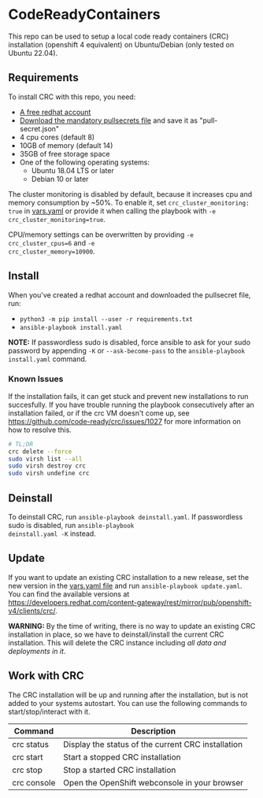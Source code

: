 # CodeReadyContainers
This repo can be used to setup a local code ready containers (CRC) installation (openshift 4 equivalent) on Ubuntu/Debian (only tested on Ubuntu 22.04).

## Requirements
To install CRC with this repo, you need:
* [A free redhat account](https://www.google.com/url?sa=t&rct=j&q=&esrc=s&source=web&cd=&cad=rja&uact=8&ved=2ahUKEwjGw8bPx9L3AhUNCewKHT11D7EQFnoECAYQAQ&url=https%3A%2F%2Fwww.redhat.com%2Fwapps%2Fugc%2Fregister.html&usg=AOvVaw0XN5agOwobjJWWJmiitUP7)
* [Download the mandatory pullsecrets file](https://console.redhat.com/openshift/install/pull-secret) and save it as "pull-secret.json"
* 4 cpu cores (default 8)
* 10GB of memory (default 14)
* 35GB of free storage space
* One of the following operating systems:
    - Ubuntu 18.04 LTS or later
    - Debian 10 or later

The cluster monitoring is disabled by default, because it increases cpu and memory consumption by ~50%.
To enable it, set <code>crc_cluster_monitoring: true</code> in [vars.yaml](vars.yaml) or provide it when calling the playbook with
<code>-e crc_cluster_monitoring=true</code>.

CPU/memory settings can be overwritten by providing <code>-e crc_cluster_cpus=6</code> and <code>-e crc_cluster_memory=10900</code>.

## Install
When you've created a redhat account and downloaded the pullsecret file, run:
  * <code>python3 -m pip install --user -r requirements.txt</code>
  * <code>ansible-playbook install.yaml</code>

**NOTE:** If passwordless sudo is disabled, force ansible to ask for your sudo password by appending <code>-K</code> or <code>--ask-become-pass</code> to
the <code>ansible-playbook install.yaml</code> command.

### Known Issues
If the installation fails, it can get stuck and prevent new installations to run succesfully. If you have trouble running the playbook consecutively after an installation failed, or if the crc VM doesn't come up, see https://github.com/code-ready/crc/issues/1027 for more information on how to resolve this.

```bash
# TL;DR
crc delete --force
sudo virsh list --all
sudo virsh destroy crc
sudo virsh undefine crc
```

## Deinstall
To deinstall CRC, run <code>ansible-playbook deinstall.yaml</code>.
If passwordless sudo is disabled, run <code>ansible-playbook deinstall.yaml -K</code> instead.

## Update
If you want to update an existing CRC installation to a new release, set the new version in
the [vars.yaml file](vars.yaml) and run <code>ansible-playbook update.yaml</code>. You can find the available
versions at https://developers.redhat.com/content-gateway/rest/mirror/pub/openshift-v4/clients/crc/.

**WARNING:** By the time of writing, there is no way to update an existing CRC installation in place, so we have to deinstall/install the current CRC installation. This will delete the CRC instance including *all data and deployments in it*.

## Work with CRC
The CRC installation will be up and running after the installation, but is not added to your systems autostart. You can use the following commands to start/stop/interact with it.

| Command     | Description                                        |
| ----------- | -------------------------------------------------- |
| crc status  | Display the status of the current CRC installation |
| crc start   | Start a stopped CRC installation                   |
| crc stop    | Stop a started CRC installation                    |
| crc console | Open the OpenShift webconsole in your browser      |
